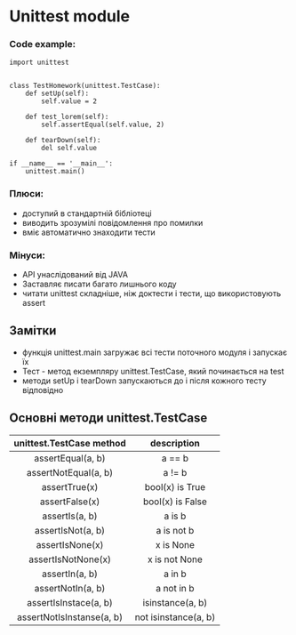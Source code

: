 # Unittest module

### Code example:

    import unittest


    class TestHomework(unittest.TestCase):
        def setUp(self):
            self.value = 2

        def test_lorem(self):
            self.assertEqual(self.value, 2)

        def tearDown(self):
            del self.value

    if __name__ == '__main__':
        unittest.main()

### Плюси:
* доступий в стандартній бібліотеці
* виводить зрозумілі повідомлення про помилки
* вміє автоматично знаходити тести

### Мінуси:
* API унаслідований від JAVA
* Заставляє писати багато лишнього коду
* читати unittest складніше, ніж доктести і тести, що використовують assert
        
## Замітки
* функція unittest.main загружає всі тести поточного модуля і запускає їх
* Тест - метод екземпляру unittest.TestCase, який починається на test
* методи setUp і tearDown запускаються до і після кожного тесту відповідно

## Основні методи unittest.TestCase

| unittest.TestCase method  |  description           |
|:-------------------------:|:----------------------:|
| assertEqual(a, b)         |   a == b               |
| assertNotEqual(a, b)      |   a != b               |
| assertTrue(x)             |   bool(x) is True      |
| assertFalse(x)            |   bool(x) is False     |
| assertIs(a, b)            |   a is b               |
| assertIsNot(a, b)         |   a is not b           |
| assertIsNone(x)           |   x is None            |
| assertIsNotNone(x)        |   x is not None        |
| assertIn(a, b)            |   a in b               |
| assertNotIn(a, b)         |   a not in b           |
| assertIsInstace(a, b)     |   isinstance(a, b)     |
| assertNotIsInstanse(a, b) |   not isinstance(a, b) |
